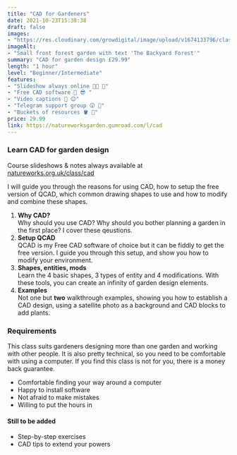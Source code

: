 ```yaml
---
title: "CAD for Gardeners"
date: 2021-10-23T15:38:38
draft: false
images: 
- "https://res.cloudinary.com/growdigital/image/upload/v1674133796/class/gumroad-cad-169.jpg"
imageAlt: 
- "Small front forest garden with text 'The Backyard Forest'"
summary: "CAD for garden design £29.99"
length: "1 hour"
level: "Beginner/Intermediate"
features: 
- "Slideshow always online 🙏🏾 💚"
- "Free CAD software 💸 😎 "
- "Video captions 🐝 😊"
- "Telegram support group 😲 🎉"
- "Buckets of resources 🪣 👊"
price: 29.99
link: https://natureworksgarden.gumroad.com/l/cad
---
```


### Learn CAD for garden design

Course slideshows & notes always available at [natureworks.org.uk/class/cad](https://www.natureworks.org.uk/class/cad/)

I will guide you through the reasons for using CAD, how to setup the free version of QCAD, which common drawing shapes to use and how to modify and combine these shapes.

1. **Why CAD?**<br>Why should you use CAD? Why should you bother planning a garden in the first place? I cover these qeustions.
2. **Setup QCAD**<br>QCAD is my Free CAD software of choice but it can be fiddly to get the free version. I guide you through this setup, and show you how to modify your environment.
3. **Shapes, entities, mods**<br>Learn the 4 basic shapes, 3 types of entity and 4 modifications. With these tools, you can create an infinity of garden design elements.
4. **Examples**<br>Not one but **two** walkthrough examples, showing you how to establish a CAD design, using a satellite photo as a background and CAD blocks to add plants.

### Requirements

This class suits gardeners designing more than one garden and working with other people. It is also pretty technical, so you need to be comfortable with using a computer. If you find this class is not for you, there is a money back guarantee.

* Comfortable finding your way around a computer
* Happy to install software
* Not afraid to make mistakes
* Willing to put the hours in

#### Still to be added

* Step-by-step exercises
* CAD tips to extend your powers

